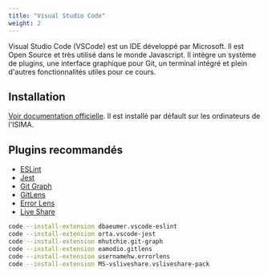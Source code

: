 ```yaml
---
title: "Visual Studio Code"
weight: 2
---
```


Visual Studio Code (VSCode) est un IDE développé par Microsoft. Il est Open Source et très utilisé dans le monde Javascript. Il intègre un système de plugins, une interface graphique pour Git, un terminal intégré et plein d'autres fonctionnalités utiles pour ce cours.

## Installation

[Voir documentation officielle](https://code.visualstudio.com/). 
Il est installé par défault sur les ordinateurs de l'ISIMA.

## Plugins recommandés

 - [ESLint](https://marketplace.visualstudio.com/items?itemName=dbaeumer.vscode-eslint)
 - [Jest](https://marketplace.visualstudio.com/items?itemName=Orta.vscode-jest)
 - [Git Graph](https://marketplace.visualstudio.com/items?itemName=mhutchie.git-graph)
 - [GitLens](https://marketplace.visualstudio.com/items?itemName=eamodio.gitlens)
 - [Error Lens](https://marketplace.visualstudio.com/items?itemName=usernamehw.errorlens)
 - [Live Share](https://marketplace.visualstudio.com/items?itemName=MS-vsliveshare.vsliveshare-pack)

```sh
code --install-extension dbaeumer.vscode-eslint
code --install-extension orta.vscode-jest
code --install-extension mhutchie.git-graph
code --install-extension eamodio.gitlens
code --install-extension usernamehw.errorlens
code --install-extension MS-vsliveshare.vsliveshare-pack
```
